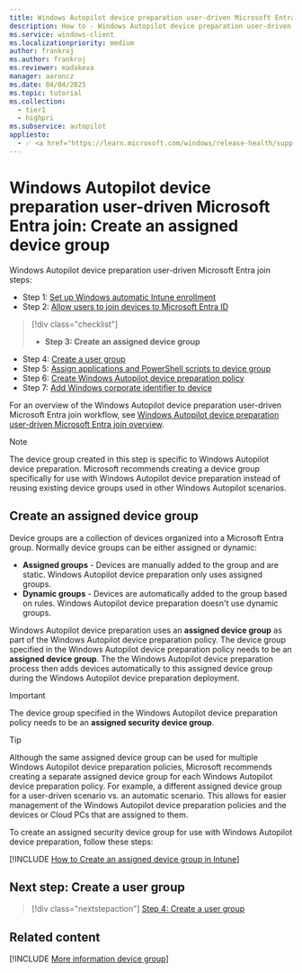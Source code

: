 ```yaml
---
title: Windows Autopilot device preparation user-driven Microsoft Entra join - Step 3 of 7 - Create an assigned device group
description: How to - Windows Autopilot device preparation user-driven Microsoft Entra join - Step 3 of 7 - Create an assigned device group.
ms.service: windows-client
ms.localizationpriority: medium
author: frankroj
ms.author: frankroj
ms.reviewer: madakeva
manager: aaroncz
ms.date: 04/04/2025
ms.topic: tutorial
ms.collection:
  - tier1
  - highpri
ms.subservice: autopilot
appliesto:
  - ✅ <a href="https://learn.microsoft.com/windows/release-health/supported-versions-windows-client" target="_blank">Windows 11</a>
---
```


# Windows Autopilot device preparation user-driven Microsoft Entra join: Create an assigned device group

Windows Autopilot device preparation user-driven Microsoft Entra join steps:

- Step 1: [Set up Windows automatic Intune enrollment](entra-join-automatic-enrollment.md)
- Step 2: [Allow users to join devices to Microsoft Entra ID](entra-join-allow-users-to-join.md)

> [!div class="checklist"]
>
> - **Step 3: Create an assigned device group**

- Step 4: [Create a user group](entra-join-user-group.md)
- Step 5: [Assign applications and PowerShell scripts to device group](entra-join-assign-apps-scripts.md)
- Step 6: [Create Windows Autopilot device preparation policy](entra-join-autopilot-policy.md)
- Step 7: [Add Windows corporate identifier to device](entra-join-corporate-identifier.md)

For an overview of the Windows Autopilot device preparation user-driven Microsoft Entra join workflow, see [Windows Autopilot device preparation user-driven Microsoft Entra join overview](entra-join-workflow.md#workflow).

> [!NOTE]
>
> The device group created in this step is specific to Windows Autopilot device preparation. Microsoft recommends creating a device group specifically for use with Windows Autopilot device preparation instead of reusing existing device groups used in other Windows Autopilot scenarios.

## Create an assigned device group

Device groups are a collection of devices organized into a Microsoft Entra group. Normally device groups can be either assigned or dynamic:

- **Assigned groups** - Devices are manually added to the group and are static. Windows Autopilot device preparation only uses assigned groups.
- **Dynamic groups** - Devices are automatically added to the group based on rules. Windows Autopilot device preparation doesn't use dynamic groups.

Windows Autopilot device preparation uses an **assigned device group** as part of the Windows Autopilot device preparation policy. The device group specified in the Windows Autopilot device preparation policy needs to be an **assigned device group**. The the Windows Autopilot device preparation process then adds devices automatically to this assigned device group during the Windows Autopilot device preparation deployment.

> [!IMPORTANT]
>
> The device group specified in the Windows Autopilot device preparation policy needs to be an **assigned security device group**.

> [!TIP]
>
> Although the same assigned device group can be used for multiple Windows Autopilot device preparation policies, Microsoft recommends creating a separate assigned device group for each Windows Autopilot device preparation policy. For example, a different assigned device group for a user-driven scenario vs. an automatic scenario. This allows for easier management of the Windows Autopilot device preparation policies and the devices or Cloud PCs that are assigned to them.

To create an assigned security device group for use with Windows Autopilot device preparation, follow these steps:

[!INCLUDE [How to Create an assigned device group in Intune](../../../includes/create-assigned-device-group.md)]

## Next step: Create a user group

> [!div class="nextstepaction"]
> [Step 4: Create a user group](entra-join-user-group.md)

## Related content

[!INCLUDE [More information device group](../../../includes/more-info-groups.md)]
